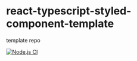 # react-typescript-styled-component-template

template repo

[![Node.js CI](https://github.com/anpleenko/react-typescript-styled-component-template/workflows/Node.js%20CI/badge.svg)](https://github.com/anpleenko/react-typescript-styled-component-template/actions)
